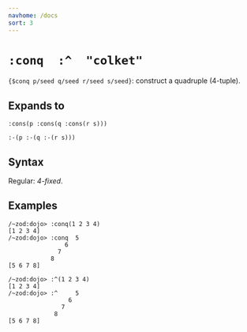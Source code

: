 ```yaml
---
navhome: /docs
sort: 3
---
```


# `:conq  :^  "colket"`

`{$conq p/seed q/seed r/seed s/seed}`: construct a quadruple (4-tuple).

## Expands to

```
:cons(p :cons(q :cons(r s)))
```

```
:-(p :-(q :-(r s)))
```

## Syntax

Regular: *4-fixed*.

## Examples

```
/~zod:dojo> :conq(1 2 3 4)
[1 2 3 4]
/~zod:dojo> :conq  5
                6
              7
            8
[5 6 7 8]
```

```
/~zod:dojo> :^(1 2 3 4)
[1 2 3 4]
/~zod:dojo> :^     5
                 6
               7
             8
[5 6 7 8]
```
